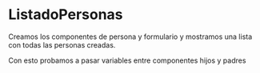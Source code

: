 # ListadoPersonas

Creamos los componentes de persona y formulario y mostramos una lista con todas las personas creadas. 

Con esto probamos a pasar variables entre componentes hijos y padres
